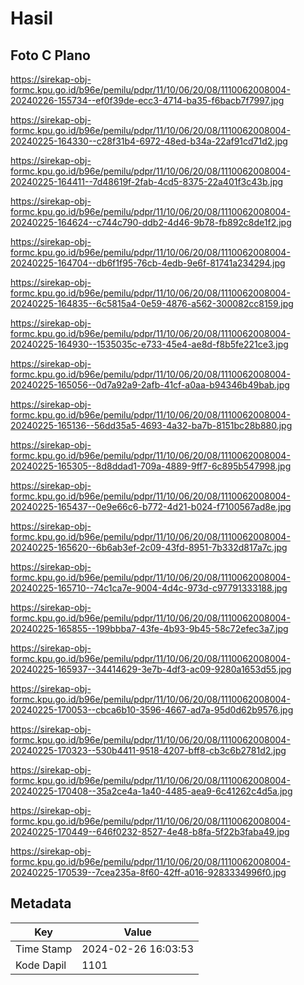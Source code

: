 # Hasil

## Foto C Plano

https://sirekap-obj-formc.kpu.go.id/b96e/pemilu/pdpr/11/10/06/20/08/1110062008004-20240226-155734--ef0f39de-ecc3-4714-ba35-f6bacb7f7997.jpg

https://sirekap-obj-formc.kpu.go.id/b96e/pemilu/pdpr/11/10/06/20/08/1110062008004-20240225-164330--c28f31b4-6972-48ed-b34a-22af91cd71d2.jpg

https://sirekap-obj-formc.kpu.go.id/b96e/pemilu/pdpr/11/10/06/20/08/1110062008004-20240225-164411--7d48619f-2fab-4cd5-8375-22a401f3c43b.jpg

https://sirekap-obj-formc.kpu.go.id/b96e/pemilu/pdpr/11/10/06/20/08/1110062008004-20240225-164624--c744c790-ddb2-4d46-9b78-fb892c8de1f2.jpg

https://sirekap-obj-formc.kpu.go.id/b96e/pemilu/pdpr/11/10/06/20/08/1110062008004-20240225-164704--db6f1f95-76cb-4edb-9e6f-81741a234294.jpg

https://sirekap-obj-formc.kpu.go.id/b96e/pemilu/pdpr/11/10/06/20/08/1110062008004-20240225-164835--6c5815a4-0e59-4876-a562-300082cc8159.jpg

https://sirekap-obj-formc.kpu.go.id/b96e/pemilu/pdpr/11/10/06/20/08/1110062008004-20240225-164930--1535035c-e733-45e4-ae8d-f8b5fe221ce3.jpg

https://sirekap-obj-formc.kpu.go.id/b96e/pemilu/pdpr/11/10/06/20/08/1110062008004-20240225-165056--0d7a92a9-2afb-41cf-a0aa-b94346b49bab.jpg

https://sirekap-obj-formc.kpu.go.id/b96e/pemilu/pdpr/11/10/06/20/08/1110062008004-20240225-165136--56dd35a5-4693-4a32-ba7b-8151bc28b880.jpg

https://sirekap-obj-formc.kpu.go.id/b96e/pemilu/pdpr/11/10/06/20/08/1110062008004-20240225-165305--8d8ddad1-709a-4889-9ff7-6c895b547998.jpg

https://sirekap-obj-formc.kpu.go.id/b96e/pemilu/pdpr/11/10/06/20/08/1110062008004-20240225-165437--0e9e66c6-b772-4d21-b024-f7100567ad8e.jpg

https://sirekap-obj-formc.kpu.go.id/b96e/pemilu/pdpr/11/10/06/20/08/1110062008004-20240225-165620--6b6ab3ef-2c09-43fd-8951-7b332d817a7c.jpg

https://sirekap-obj-formc.kpu.go.id/b96e/pemilu/pdpr/11/10/06/20/08/1110062008004-20240225-165710--74c1ca7e-9004-4d4c-973d-c97791333188.jpg

https://sirekap-obj-formc.kpu.go.id/b96e/pemilu/pdpr/11/10/06/20/08/1110062008004-20240225-165855--199bbba7-43fe-4b93-9b45-58c72efec3a7.jpg

https://sirekap-obj-formc.kpu.go.id/b96e/pemilu/pdpr/11/10/06/20/08/1110062008004-20240225-165937--34414629-3e7b-4df3-ac09-9280a1653d55.jpg

https://sirekap-obj-formc.kpu.go.id/b96e/pemilu/pdpr/11/10/06/20/08/1110062008004-20240225-170053--cbca6b10-3596-4667-ad7a-95d0d62b9576.jpg

https://sirekap-obj-formc.kpu.go.id/b96e/pemilu/pdpr/11/10/06/20/08/1110062008004-20240225-170323--530b4411-9518-4207-bff8-cb3c6b2781d2.jpg

https://sirekap-obj-formc.kpu.go.id/b96e/pemilu/pdpr/11/10/06/20/08/1110062008004-20240225-170408--35a2ce4a-1a40-4485-aea9-6c41262c4d5a.jpg

https://sirekap-obj-formc.kpu.go.id/b96e/pemilu/pdpr/11/10/06/20/08/1110062008004-20240225-170449--646f0232-8527-4e48-b8fa-5f22b3faba49.jpg

https://sirekap-obj-formc.kpu.go.id/b96e/pemilu/pdpr/11/10/06/20/08/1110062008004-20240225-170539--7cea235a-8f60-42ff-a016-9283334996f0.jpg


## Metadata

| Key        | Value               |
| ---------- | ------------------- |
| Time Stamp | 2024-02-26 16:03:53 |
| Kode Dapil | 1101                |



